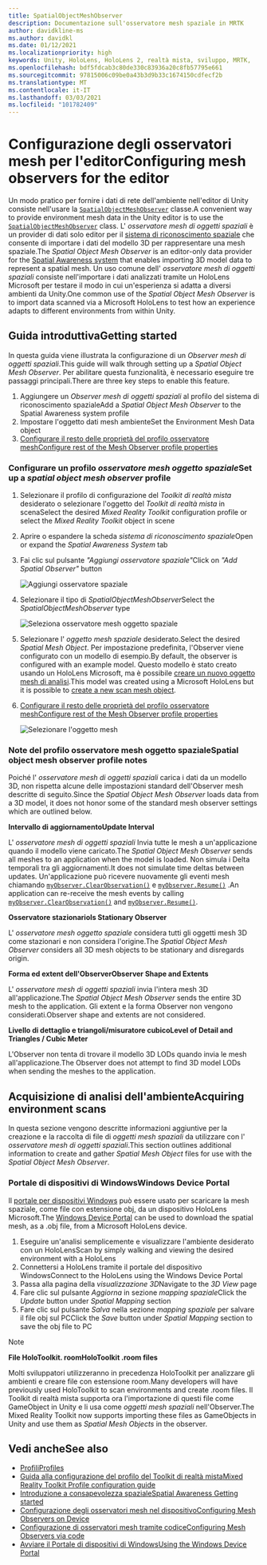 ```yaml
---
title: SpatialObjectMeshObserver
description: Documentazione sull'osservatore mesh spaziale in MRTK
author: davidkline-ms
ms.author: davidkl
ms.date: 01/12/2021
ms.localizationpriority: high
keywords: Unity, HoloLens, HoloLens 2, realtà mista, sviluppo, MRTK,
ms.openlocfilehash: bdf5fdcab3c80de330c83936a20c8fb57795e661
ms.sourcegitcommit: 97815006c09be0a43b3d9b33c1674150cdfecf2b
ms.translationtype: MT
ms.contentlocale: it-IT
ms.lasthandoff: 03/03/2021
ms.locfileid: "101782409"
---
```

# <a name="configuring-mesh-observers-for-the-editor"></a><span data-ttu-id="083b0-104">Configurazione degli osservatori mesh per l'editor</span><span class="sxs-lookup"><span data-stu-id="083b0-104">Configuring mesh observers for the editor</span></span>

<span data-ttu-id="083b0-105">Un modo pratico per fornire i dati di rete dell'ambiente nell'editor di Unity consiste nell'usare la [`SpatialObjectMeshObserver`](xref:Microsoft.MixedReality.Toolkit.SpatialObjectMeshObserver.SpatialObjectMeshObserver) classe.</span><span class="sxs-lookup"><span data-stu-id="083b0-105">A convenient way to provide environment mesh data in the Unity editor is to use the [`SpatialObjectMeshObserver`](xref:Microsoft.MixedReality.Toolkit.SpatialObjectMeshObserver.SpatialObjectMeshObserver) class.</span></span> <span data-ttu-id="083b0-106">L' *osservatore mesh di oggetti spaziali* è un provider di dati solo editor per il [sistema di riconoscimento spaziale](spatial-awareness-getting-started.md) che consente di importare i dati del modello 3D per rappresentare una mesh spaziale.</span><span class="sxs-lookup"><span data-stu-id="083b0-106">The *Spatial Object Mesh Observer* is an editor-only data provider for the [Spatial Awareness system](spatial-awareness-getting-started.md) that enables importing 3D model data to represent a spatial mesh.</span></span> <span data-ttu-id="083b0-107">Un uso comune dell' *osservatore mesh di oggetti spaziali* consiste nell'importare i dati analizzati tramite un HoloLens Microsoft per testare il modo in cui un'esperienza si adatta a diversi ambienti da Unity.</span><span class="sxs-lookup"><span data-stu-id="083b0-107">One common use of the *Spatial Object Mesh Observer* is to import data scanned via a Microsoft HoloLens to test how an experience adapts to different environments from within Unity.</span></span>

## <a name="getting-started"></a><span data-ttu-id="083b0-108">Guida introduttiva</span><span class="sxs-lookup"><span data-stu-id="083b0-108">Getting started</span></span>

<span data-ttu-id="083b0-109">In questa guida viene illustrata la configurazione di un *Observer mesh di oggetti spaziali*.</span><span class="sxs-lookup"><span data-stu-id="083b0-109">This guide will walk through setting up a *Spatial Object Mesh Observer*.</span></span> <span data-ttu-id="083b0-110">Per abilitare questa funzionalità, è necessario eseguire tre passaggi principali.</span><span class="sxs-lookup"><span data-stu-id="083b0-110">There are three key steps to enable this feature.</span></span>

1. <span data-ttu-id="083b0-111">Aggiungere un *Observer mesh di oggetti spaziali* al profilo del sistema di riconoscimento spaziale</span><span class="sxs-lookup"><span data-stu-id="083b0-111">Add a *Spatial Object Mesh Observer* to the Spatial Awareness system profile</span></span>
1. <span data-ttu-id="083b0-112">Impostare l'oggetto dati mesh ambiente</span><span class="sxs-lookup"><span data-stu-id="083b0-112">Set the Environment Mesh Data object</span></span>
1. [<span data-ttu-id="083b0-113">Configurare il resto delle proprietà del profilo osservatore mesh</span><span class="sxs-lookup"><span data-stu-id="083b0-113">Configure rest of the Mesh Observer profile properties</span></span>](configuring-spatial-awareness-mesh-observer.md)

### <a name="set-up-a-spatial-object-mesh-observer-profile"></a><span data-ttu-id="083b0-114">Configurare un profilo *osservatore mesh oggetto spaziale*</span><span class="sxs-lookup"><span data-stu-id="083b0-114">Set up a *spatial object mesh observer* profile</span></span>

1. <span data-ttu-id="083b0-115">Selezionare il profilo di configurazione del *Toolkit di realtà mista* desiderato o selezionare l'oggetto del *Toolkit di realtà mista* in scena</span><span class="sxs-lookup"><span data-stu-id="083b0-115">Select the desired *Mixed Reality Toolkit* configuration profile or select the *Mixed Reality Toolkit* object in scene</span></span>
1. <span data-ttu-id="083b0-116">Aprire o espandere la scheda *sistema di riconoscimento spaziale*</span><span class="sxs-lookup"><span data-stu-id="083b0-116">Open or expand the *Spatial Awareness System* tab</span></span>
1. <span data-ttu-id="083b0-117">Fai clic sul pulsante *"Aggiungi osservatore spaziale"*</span><span class="sxs-lookup"><span data-stu-id="083b0-117">Click on *"Add Spatial Observer"* button</span></span>

    ![Aggiungi osservatore spaziale](../images/spatial-awareness/AddObserver.png)

1. <span data-ttu-id="083b0-119">Selezionare il tipo di *SpatialObjectMeshObserver*</span><span class="sxs-lookup"><span data-stu-id="083b0-119">Select the *SpatialObjectMeshObserver* type</span></span>

    ![Seleziona osservatore mesh oggetto spaziale](../images/spatial-awareness/SelectObjectObserver.png)

1. <span data-ttu-id="083b0-121">Selezionare l' *oggetto mesh spaziale* desiderato.</span><span class="sxs-lookup"><span data-stu-id="083b0-121">Select the desired *Spatial Mesh Object*.</span></span> <span data-ttu-id="083b0-122">Per impostazione predefinita, l'Observer viene configurato con un modello di esempio.</span><span class="sxs-lookup"><span data-stu-id="083b0-122">By default, the observer is configured with an example model.</span></span> <span data-ttu-id="083b0-123">Questo modello è stato creato usando un HoloLens Microsoft, ma è possibile [creare un nuovo oggetto mesh di analisi](#acquiring-environment-scans).</span><span class="sxs-lookup"><span data-stu-id="083b0-123">This model was created using a Microsoft HoloLens but it is possible to [create a new scan mesh object](#acquiring-environment-scans).</span></span>
1. [<span data-ttu-id="083b0-124">Configurare il resto delle proprietà del profilo osservatore mesh</span><span class="sxs-lookup"><span data-stu-id="083b0-124">Configure rest of the Mesh Observer profile properties</span></span>](configuring-spatial-awareness-mesh-observer.md)

    ![Selezionare l'oggetto mesh](../images/spatial-awareness/ObjectObserverProfile.png)

### <a name="spatial-object-mesh-observer-profile-notes"></a><span data-ttu-id="083b0-126">Note del profilo osservatore mesh oggetto spaziale</span><span class="sxs-lookup"><span data-stu-id="083b0-126">Spatial object mesh observer profile notes</span></span>

<span data-ttu-id="083b0-127">Poiché l' *osservatore mesh di oggetti spaziali* carica i dati da un modello 3D, non rispetta alcune delle impostazioni standard dell'Observer mesh descritte di seguito.</span><span class="sxs-lookup"><span data-stu-id="083b0-127">Since the *Spatial Object Mesh Observer* loads data from a 3D model, it does not honor some of the standard mesh observer settings which are outlined below.</span></span>

<span data-ttu-id="083b0-128">**Intervallo di aggiornamento**</span><span class="sxs-lookup"><span data-stu-id="083b0-128">**Update Interval**</span></span>

<span data-ttu-id="083b0-129">L'  *osservatore mesh di oggetti spaziali* Invia tutte le mesh a un'applicazione quando il modello viene caricato.</span><span class="sxs-lookup"><span data-stu-id="083b0-129">The  *Spatial Object Mesh Observer* sends all meshes to an application when the model is loaded.</span></span> <span data-ttu-id="083b0-130">Non simula i Delta temporali tra gli aggiornamenti.</span><span class="sxs-lookup"><span data-stu-id="083b0-130">It does not simulate time deltas between updates.</span></span> <span data-ttu-id="083b0-131">Un'applicazione può ricevere nuovamente gli eventi mesh chiamando [`myObserver.ClearObservation()`](xref:Microsoft.MixedReality.Toolkit.SpatialAwareness.IMixedRealitySpatialAwarenessObserver.ClearObservations) e [`myObserver.Resume()`](xref:Microsoft.MixedReality.Toolkit.SpatialAwareness.IMixedRealitySpatialAwarenessObserver.Resume) .</span><span class="sxs-lookup"><span data-stu-id="083b0-131">An application can re-receive the mesh events by calling [`myObserver.ClearObservation()`](xref:Microsoft.MixedReality.Toolkit.SpatialAwareness.IMixedRealitySpatialAwarenessObserver.ClearObservations) and [`myObserver.Resume()`](xref:Microsoft.MixedReality.Toolkit.SpatialAwareness.IMixedRealitySpatialAwarenessObserver.Resume).</span></span>

<span data-ttu-id="083b0-132">**Osservatore stazionario**</span><span class="sxs-lookup"><span data-stu-id="083b0-132">**Is Stationary Observer**</span></span>

<span data-ttu-id="083b0-133">L' *osservatore mesh oggetto spaziale* considera tutti gli oggetti mesh 3D come stazionari e non considera l'origine.</span><span class="sxs-lookup"><span data-stu-id="083b0-133">The *Spatial Object Mesh Observer* considers all 3D mesh objects to be stationary and disregards origin.</span></span>

<span data-ttu-id="083b0-134">**Forma ed extent dell'Observer**</span><span class="sxs-lookup"><span data-stu-id="083b0-134">**Observer Shape and Extents**</span></span>

<span data-ttu-id="083b0-135">L'  *osservatore mesh di oggetti spaziali* invia l'intera mesh 3D all'applicazione.</span><span class="sxs-lookup"><span data-stu-id="083b0-135">The  *Spatial Object Mesh Observer* sends the entire 3D mesh to the application.</span></span> <span data-ttu-id="083b0-136">Gli extent e la forma Observer non vengono considerati.</span><span class="sxs-lookup"><span data-stu-id="083b0-136">Observer shape and extents are not considered.</span></span>

<span data-ttu-id="083b0-137">**Livello di dettaglio e triangoli/misuratore cubico**</span><span class="sxs-lookup"><span data-stu-id="083b0-137">**Level of Detail and Triangles / Cubic Meter**</span></span>

<span data-ttu-id="083b0-138">L'Observer non tenta di trovare il modello 3D LODs quando invia le mesh all'applicazione.</span><span class="sxs-lookup"><span data-stu-id="083b0-138">The Observer does not attempt to find 3D model LODs when sending the meshes to the application.</span></span>

## <a name="acquiring-environment-scans"></a><span data-ttu-id="083b0-139">Acquisizione di analisi dell'ambiente</span><span class="sxs-lookup"><span data-stu-id="083b0-139">Acquiring environment scans</span></span>

<span data-ttu-id="083b0-140">In questa sezione vengono descritte informazioni aggiuntive per la creazione e la raccolta di file di *oggetti mesh spaziali* da utilizzare con l' *osservatore mesh di oggetti spaziali*.</span><span class="sxs-lookup"><span data-stu-id="083b0-140">This section outlines additional information to create and gather *Spatial Mesh Object* files for use with the *Spatial Object Mesh Observer*.</span></span>

### <a name="windows-device-portal"></a><span data-ttu-id="083b0-141">Portale di dispositivi di Windows</span><span class="sxs-lookup"><span data-stu-id="083b0-141">Windows Device Portal</span></span>

<span data-ttu-id="083b0-142">Il [portale per dispositivi Windows](https://docs.microsoft.com/windows/mixed-reality/using-the-windows-device-portal) può essere usato per scaricare la mesh spaziale, come file con estensione obj, da un dispositivo HoloLens Microsoft.</span><span class="sxs-lookup"><span data-stu-id="083b0-142">The [Windows Device Portal](https://docs.microsoft.com/windows/mixed-reality/using-the-windows-device-portal) can be used to download the spatial mesh, as a .obj file, from a Microsoft HoloLens device.</span></span>

1. <span data-ttu-id="083b0-143">Eseguire un'analisi semplicemente e visualizzare l'ambiente desiderato con un HoloLens</span><span class="sxs-lookup"><span data-stu-id="083b0-143">Scan by simply walking and viewing the desired environment with a HoloLens</span></span>
1. <span data-ttu-id="083b0-144">Connettersi a HoloLens tramite il portale del dispositivo Windows</span><span class="sxs-lookup"><span data-stu-id="083b0-144">Connect to the HoloLens using the Windows Device Portal</span></span>
1. <span data-ttu-id="083b0-145">Passa alla pagina della *visualizzazione 3D*</span><span class="sxs-lookup"><span data-stu-id="083b0-145">Navigate to the *3D View* page</span></span>
1. <span data-ttu-id="083b0-146">Fare clic sul pulsante *Aggiorna* in sezione *mapping spaziale*</span><span class="sxs-lookup"><span data-stu-id="083b0-146">Click the *Update* button under *Spatial Mapping* section</span></span>
1. <span data-ttu-id="083b0-147">Fare clic sul pulsante *Salva* nella sezione *mapping spaziale* per salvare il file obj sul PC</span><span class="sxs-lookup"><span data-stu-id="083b0-147">Click the *Save* button under *Spatial Mapping* section to save the obj file to PC</span></span>

> [!NOTE]
> <span data-ttu-id="083b0-148">**File HoloToolkit. room**</span><span class="sxs-lookup"><span data-stu-id="083b0-148">**HoloToolkit .room files**</span></span>
>
> <span data-ttu-id="083b0-149">Molti sviluppatori utilizzeranno in precedenza HoloToolkit per analizzare gli ambienti e creare file con estensione room.</span><span class="sxs-lookup"><span data-stu-id="083b0-149">Many developers will have previously used HoloToolkit to scan environments and create .room files.</span></span> <span data-ttu-id="083b0-150">Il Toolkit di realtà mista supporta ora l'importazione di questi file come GameObject in Unity e li usa come *oggetti mesh spaziali* nell'Observer.</span><span class="sxs-lookup"><span data-stu-id="083b0-150">The Mixed Reality Toolkit now supports importing these files as GameObjects in Unity and use them as *Spatial Mesh Objects* in the observer.</span></span>

## <a name="see-also"></a><span data-ttu-id="083b0-151">Vedi anche</span><span class="sxs-lookup"><span data-stu-id="083b0-151">See also</span></span>

- [<span data-ttu-id="083b0-152">Profili</span><span class="sxs-lookup"><span data-stu-id="083b0-152">Profiles</span></span>](../profiles/profiles.md)
- [<span data-ttu-id="083b0-153">Guida alla configurazione del profilo del Toolkit di realtà mista</span><span class="sxs-lookup"><span data-stu-id="083b0-153">Mixed Reality Toolkit Profile configuration guide</span></span>](../../configuration/mixed-reality-configuration-guide.md)
- [<span data-ttu-id="083b0-154">Introduzione a consapevolezza spaziale</span><span class="sxs-lookup"><span data-stu-id="083b0-154">Spatial Awareness Getting started</span></span>](spatial-awareness-getting-started.md)
- [<span data-ttu-id="083b0-155">Configurazione degli osservatori mesh nel dispositivo</span><span class="sxs-lookup"><span data-stu-id="083b0-155">Configuring Mesh Observers on Device</span></span>](configuring-spatial-awareness-mesh-observer.md)
- [<span data-ttu-id="083b0-156">Configurazione di osservatori mesh tramite codice</span><span class="sxs-lookup"><span data-stu-id="083b0-156">Configuring Mesh Observers via code</span></span>](usage-guide.md)
- [<span data-ttu-id="083b0-157">Avviare il Portale di dispositivi di Windows</span><span class="sxs-lookup"><span data-stu-id="083b0-157">Using the Windows Device Portal</span></span>](https://docs.microsoft.com/windows/mixed-reality/using-the-windows-device-portal)
